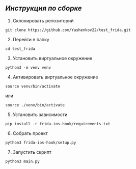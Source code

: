 ***Инструкция по сборке***
---
1. Склонировать репозиторий
```
git clone https://github.com/Yashenkov22/test_frida.git
```
2. Перейти в папку
```
cd test_frida
```
3. Установить виртуальное окружение
```
python3 -m venv venv
```
4. Активировать виртуальное окружение
```
source venv/bin/activate
```
или
```
source ./venv/bin/activate
```
5. Установить зависимости
```
pip install -r frida-ios-hook/requirements.txt
```
6. Собрать проект
```
python3 frida-ios-hook/setup.py
```

7. Запустить скрипт
```
python3 main.py
```